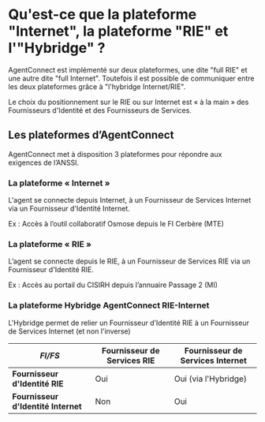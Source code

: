 # Qu'est-ce que la plateforme "Internet", la plateforme "RIE" et l'"Hybridge" ?

AgentConnect est implémenté sur deux plateformes, une dite "full RIE" et une autre dite "full Internet". Toutefois il est possible de communiquer entre les deux plateformes grâce à "l'hybridge Internet/RIE".

Le choix du positionnement sur le RIE ou sur Internet est « à la main » des Fournisseurs d'Identité et des Fournisseurs de Services.

## Les plateformes d’AgentConnect

AgentConnect met à disposition 3 plateformes pour répondre aux exigences de l’ANSSI.

### La plateforme « Internet »

L'agent se connecte depuis Internet, à un Fournisseur de Services Internet via un Fournisseur d'Identité Internet.

Ex : Accès à l’outil collaboratif Osmose depuis le FI Cerbère (MTE)

### La plateforme « RIE »

L’agent se connecte depuis le RIE, à un Fournisseur de Services RIE via un Fournisseur d'Identité RIE.

Ex : Accès au portail du CISIRH depuis l’annuaire Passage 2 (MI)

### La plateforme Hybridge AgentConnect RIE-Internet

L'Hybridge permet de relier un Fournisseur d’Identité RIE à un Fournisseur de Services Internet (et non l'inverse)

|*FI/FS* | Fournisseur de Services RIE | Fournisseur de Services Internet |
|---- | ------ | ------ | 
|**Fournisseur d'Identité RIE** | Oui | Oui (via l'Hybridge)|
|**Fournisseur d'Identité Internet**| Non | Oui |
